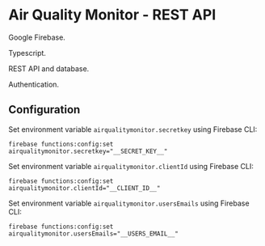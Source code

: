 # Air Quality Monitor - REST API

Google Firebase.

Typescript.

REST API and database.

Authentication.

## Configuration 

Set environment variable `airqualitymonitor.secretkey` using Firebase CLI:

```
firebase functions:config:set airqualitymonitor.secretkey="__SECRET_KEY__"
```

Set environment variable `airqualitymonitor.clientId` using Firebase CLI:

```
firebase functions:config:set airqualitymonitor.clientId="__CLIENT_ID__"
```

Set environment variable `airqualitymonitor.usersEmails` using Firebase CLI:

```
firebase functions:config:set airqualitymonitor.usersEmails="__USERS_EMAIL__"
```